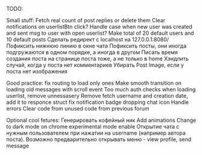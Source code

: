 TODO: 

Small stuff:
Fetch real count of post replies or delete them
Clear notifications on userlistBtn click?
Handle case when new user was created and sent msg to user with open userlist?
Make total of 20 default users and 10 default posts
Cделать редирект с localhost на 127.0.0.1:8080/
Пофиксить нижнюю линию в окне чата
Пофиксить посты, они иногда подгружаются в одном порядке, а иногда в другом
Писать время создания поста на странице поста тоже, а не только в home
Хэндлить случай, когда у поста нет комментариев
Убирать Post Image, если у поста нет изображения


Good practice:
fix routing to load only ones
Make smooth transition on loading old messages with scroll event
Too much auth checks when loading userlist, remove unnessasery
Remove fetch username and creation date, add it to responce struct
fix notification badge dropping chat icon
Handle errors
Clear code from unused code from previous forum


Optional cool fetures:
Генерировать кофейный ник
Add animations
Change to dark mode on chrome experimental mode enable
Открытие чата с нужным пользователем при нажатии на username (например автора поста). Возможно предварительно открывать меню - view profile, send message
